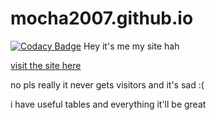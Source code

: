 # mocha2007.github.io
[![Codacy Badge](https://api.codacy.com/project/badge/Grade/09976d22559c4bd9abf39ec6247f8084)](https://www.codacy.com/manual/Mocha2007/mocha2007.github.io?utm_source=github.com&amp;utm_medium=referral&amp;utm_content=Mocha2007/mocha2007.github.io&amp;utm_campaign=Badge_Grade)
Hey it's me my site hah

[visit the site here](https://mocha2007.github.io)

no pls really it never gets visitors and it's sad :(

i have useful tables and everything it'll be great
